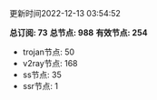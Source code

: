 更新时间2022-12-13 03:54:52

**总订阅: 73**
**总节点: 988**
**有效节点: 254**
- trojan节点: 50
- v2ray节点: 168
- ss节点: 35
- ssr节点: 1
